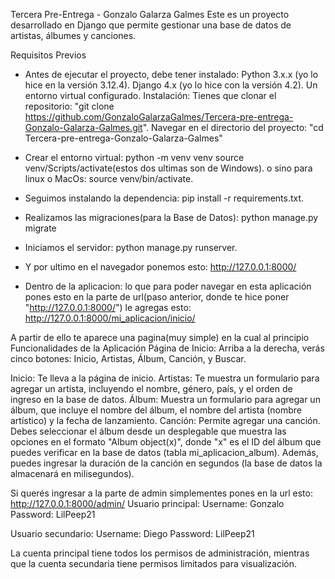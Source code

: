 Tercera Pre-Entrega - Gonzalo Galarza Galmes
Este es un proyecto desarrollado en Django que permite gestionar una base de datos de artistas, álbumes y canciones.

Requisitos Previos
- Antes de ejecutar el proyecto, debe tener instalado:
Python 3.x.x (yo lo hice en la versión 3.12.4).
Django 4.x (yo lo hice con la versión 4.2).
Un entorno virtual configurado.
Instalación:
Tienes que clonar el repositorio: "git clone https://github.com/GonzaloGalarzaGalmes/Tercera-pre-entrega-Gonzalo-Galarza-Galmes.git".
Navegar en el directorio del proyecto: "cd Tercera-pre-entrega-Gonzalo-Galarza-Galmes"

- Crear el entorno virtual: 
python -m venv venv
source venv/Scripts/activate(estos dos ultimas son de Windows).
o sino para linux o MacOs: source venv/bin/activate.

- Seguimos instalando la dependencia: pip install -r requirements.txt.

- Realizamos las migraciones(para la Base de Datos): python manage.py migrate


- Iniciamos el servidor: python manage.py runserver.

- Y por ultimo en el navegador ponemos esto: http://127.0.0.1:8000/

- Dentro de la aplicacion: lo que para poder navegar en esta aplicación pones esto en la parte de url(paso anterior, donde te hice poner
"http://127.0.0.1:8000/") le agregas esto: http://127.0.0.1:8000/mi_aplicacion/inicio/

A partir de ello te aparece una pagina(muy simple) en la cual al principio Funcionalidades de la Aplicación
Página de Inicio: Arriba a la derecha, verás cinco botones: Inicio, Artistas, Álbum, Canción, y Buscar.

Inicio: Te lleva a la página de inicio.
Artistas: Te muestra un formulario para agregar un artista, incluyendo el nombre, género, país, y el orden de ingreso en la base de datos.
Álbum: Muestra un formulario para agregar un álbum, que incluye el nombre del álbum, el nombre del artista (nombre artístico) y la fecha de lanzamiento.
Canción: Permite agregar una canción. Debes seleccionar el álbum desde un desplegable que muestra las opciones en el formato "Album object(x)",
donde "x" es el ID del álbum que puedes verificar en la base de datos (tabla mi_aplicacion_album). Además, puedes ingresar la duración de la canción en segundos (la base de datos la almacenará en milisegundos).


Si querés ingresar a la parte de admin simplementes pones en la url esto: http://127.0.0.1:8000/admin/
Usuario principal:
Username: Gonzalo
Password: LilPeep21

Usuario secundario:
Username: Diego
Password: LilPeep21

La cuenta principal tiene todos los permisos de administración, mientras que la cuenta secundaria tiene permisos limitados para visualización.

